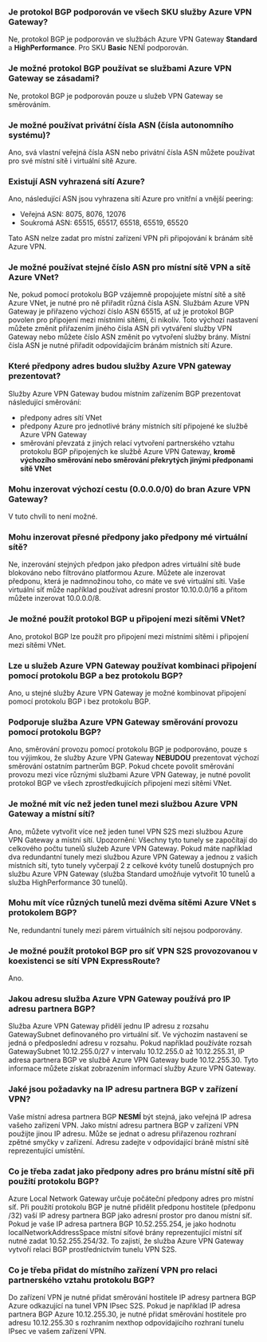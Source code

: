 ### <a name="is-bgp-supported-on-all-azure-vpn-gateway-skus"></a>Je protokol BGP podporován ve všech SKU služby Azure VPN Gateway?
Ne, protokol BGP je podporován ve službách Azure VPN Gateway **Standard** a **HighPerformance**. Pro SKU **Basic** NENÍ podporován.

### <a name="can-i-use-bgp-with-azure-policy-based-vpn-gateways"></a>Je možné protokol BGP používat se službami Azure VPN Gateway se zásadami?
Ne, protokol BGP je podporován pouze u služeb VPN Gateway se směrováním.

### <a name="can-i-use-private-asns-autonomous-system-numbers"></a>Je možné používat privátní čísla ASN (čísla autonomního systému)?
Ano, svá vlastní veřejná čísla ASN nebo privátní čísla ASN můžete používat pro své místní sítě i virtuální sítě Azure.

### <a name="are-there-asns-reserved-by-azure"></a>Existují ASN vyhrazená sítí Azure?
Ano, následující ASN jsou vyhrazena sítí Azure pro vnitřní a vnější peering:

* Veřejná ASN: 8075, 8076, 12076
* Soukromá ASN: 65515, 65517, 65518, 65519, 65520

Tato ASN nelze zadat pro místní zařízení VPN při připojování k bránám sítě Azure VPN.

### <a name="can-i-use-the-same-asn-for-both-on-premises-vpn-networks-and-azure-vnets"></a>Je možné používat stejné číslo ASN pro místní sítě VPN a sítě Azure VNet?
Ne, pokud pomocí protokolu BGP vzájemně propojujete místní sítě a sítě Azure VNet, je nutné pro ně přiřadit různá čísla ASN. Službám Azure VPN Gateway je přiřazeno výchozí číslo ASN 65515, ať už je protokol BGP povolen pro připojení mezi místními sítěmi, či nikoliv. Toto výchozí nastavení můžete změnit přiřazením jiného čísla ASN při vytváření služby VPN Gateway nebo můžete číslo ASN změnit po vytvoření služby brány. Místní čísla ASN je nutné přiřadit odpovídajícím bránám místních sítí Azure.

### <a name="what-address-prefixes-will-azure-vpn-gateways-advertise-to-me"></a>Které předpony adres budou služby Azure VPN gateway prezentovat?
Služby Azure VPN Gateway budou místním zařízením BGP prezentovat následující směrování:

* předpony adres sítí VNet
* předpony Azure pro jednotlivé brány místních sítí připojené ke službě Azure VPN Gateway
* směrování převzatá z jiných relací vytvoření partnerského vztahu protokolu BGP připojených ke službě Azure VPN Gateway, **kromě výchozího směrování nebo směrování překrytých jinými předponami sítě VNet**

### <a name="can-i-advertise-default-route-00000-to-azure-vpn-gateways"></a>Mohu inzerovat výchozí cestu (0.0.0.0/0) do bran Azure VPN Gateway?
V tuto chvíli to není možné.

### <a name="can-i-advertise-the-exact-prefixes-as-my-virtual-network-prefixes"></a>Mohu inzerovat přesné předpony jako předpony mé virtuální sítě?
Ne, inzerování stejných předpon jako předpon adres virtuální sítě bude blokováno nebo filtrováno platformou Azure. Můžete ale inzerovat předponu, která je nadmnožinou toho, co máte ve své virtuální síti. Vaše virtuální síť může například používat adresní prostor 10.10.0.0/16 a přitom můžete inzerovat 10.0.0.0/8.

### <a name="can-i-use-bgp-with-my-vnet-to-vnet-connections"></a>Je možné použít protokol BGP u připojení mezi sítěmi VNet?
Ano, protokol BGP lze použít pro připojení mezi místními sítěmi i připojení mezi sítěmi VNet.

### <a name="can-i-mix-bgp-with-non-bgp-connections-for-my-azure-vpn-gateways"></a>Lze u služeb Azure VPN Gateway používat kombinaci připojení pomocí protokolu BGP a bez protokolu BGP?
Ano, u stejné služby Azure VPN Gateway je možné kombinovat připojení pomocí protokolu BGP i bez protokolu BGP.

### <a name="does-azure-vpn-gateway-support-bgp-transit-routing"></a>Podporuje služba Azure VPN Gateway směrování provozu pomocí protokolu BGP?
Ano, směrování provozu pomocí protokolu BGP je podporováno, pouze s tou výjimkou, že služby Azure VPN Gateway **NEBUDOU** prezentovat výchozí směrování ostatním partnerům BGP. Pokud chcete povolit směrování provozu mezi více různými službami Azure VPN Gateway, je nutné povolit protokol BGP ve všech zprostředkujících připojení mezi sítěmi VNet.

### <a name="can-i-have-more-than-one-tunnel-between-azure-vpn-gateway-and-my-on-premises-network"></a>Je možné mít víc než jeden tunel mezi službou Azure VPN Gateway a místní sítí?
Ano, můžete vytvořit více než jeden tunel VPN S2S mezi službou Azure VPN Gateway a místní sítí. Upozornění: Všechny tyto tunely se započítají do celkového počtu tunelů služeb Azure VPN Gateway. Pokud máte například dva redundantní tunely mezi službou Azure VPN Gateway a jednou z vašich místních sítí, tyto tunely vyčerpají 2 z celkové kvóty tunelů dostupných pro službu Azure VPN Gateway (služba Standard umožňuje vytvořit 10 tunelů a služba HighPerformance 30 tunelů).

### <a name="can-i-have-multiple-tunnels-between-two-azure-vnets-with-bgp"></a>Mohu mít více různých tunelů mezi dvěma sítěmi Azure VNet s protokolem BGP?
Ne, redundantní tunely mezi párem virtuálních sítí nejsou podporovány.

### <a name="can-i-use-bgp-for-s2s-vpn-in-an-expressroutes2s-vpn-co-existence-configuration"></a>Je možné použít protokol BGP pro síť VPN S2S provozovanou v koexistenci se sítí VPN ExpressRoute?
Ano. 

### <a name="what-address-does-azure-vpn-gateway-use-for-bgp-peer-ip"></a>Jakou adresu služba Azure VPN Gateway používá pro IP adresu partnera BGP?
Služba Azure VPN Gateway přidělí jednu IP adresu z rozsahu GatewaySubnet definovaného pro virtuální síť. Ve výchozím nastavení se jedná o předposlední adresu v rozsahu. Pokud například používáte rozsah GatewaySubnet 10.12.255.0/27 v intervalu 10.12.255.0 až 10.12.255.31, IP adresa partnera BGP ve službě Azure VPN Gateway bude 10.12.255.30. Tyto informace můžete získat zobrazením informací služby Azure VPN Gateway.

### <a name="what-are-the-requirements-for-the-bgp-peer-ip-addresses-on-my-vpn-device"></a>Jaké jsou požadavky na IP adresu partnera BGP v zařízení VPN?
Vaše místní adresa partnera BGP **NESMÍ** být stejná, jako veřejná IP adresa vašeho zařízení VPN. Jako místní adresu partnera BGP v zařízení VPN použijte jinou IP adresu. Může se jednat o adresu přiřazenou rozhraní zpětné smyčky v zařízení. Adresu zadejte v odpovídající bráně místní sítě reprezentující umístění.

### <a name="what-should-i-specify-as-my-address-prefixes-for-the-local-network-gateway-when-i-use-bgp"></a>Co je třeba zadat jako předpony adres pro bránu místní sítě při použití protokolu BGP?
Azure Local Network Gateway určuje počáteční předpony adres pro místní síť. Při použití protokolu BGP je nutné přidělit předponu hostitele (předponu /32) vaší IP adresy partnera BGP jako adresní prostor pro danou místní síť. Pokud je vaše IP adresa partnera BGP 10.52.255.254, je jako hodnotu localNetworkAddressSpace místní síťové brány reprezentující místní síť nutné zadat 10.52.255.254/32. To zajistí, že služba Azure VPN Gateway vytvoří relaci BGP prostřednictvím tunelu VPN S2S.

### <a name="what-should-i-add-to-my-on-premises-vpn-device-for-the-bgp-peering-session"></a>Co je třeba přidat do místního zařízení VPN pro relaci partnerského vztahu protokolu BGP?
Do zařízení VPN je nutné přidat směrování hostitele IP adresy partnera BGP Azure odkazující na tunel VPN IPsec S2S. Pokud je například IP adresa partnera BGP Azure 10.12.255.30, je nutné přidat směrování hostitele pro adresu 10.12.255.30 s rozhraním nexthop odpovídajícího rozhraní tunelu IPsec ve vašem zařízení VPN.



<!--HONumber=Jan17_HO1-->


